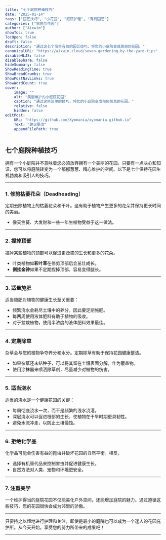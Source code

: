 ```yaml
---
title: "七个庭院种植技巧"
date: "2025-01-14"
tags: ["园艺技巧", "小花园", "庭院护理", "有机园艺"]
categories: ["家居与花园"]
author: ["Aixwim"]
showToc: true
TocOpen: false
draft: false
description: "通过这七个简单有效的园艺技巧，将您的小庭院变成美丽的花园。"
canonicalURL: "https://aixwim.cloud/seven-gardening-by-the-yard-tips"
disableHLJS: false
disableShare: false
hideSummary: false
ShowReadingTime: true
ShowBreadCrumbs: true
ShowPostNavLinks: true
ShowWordCount: true
cover:
    image: ""
    alt: "美丽维护的小庭院花园"
    caption: "通过这些简单的技巧，将您的小庭院变成郁郁葱葱的花园。"
    relative: false
    hidden: false
editPost:
    URL: "https://github.com/Xyomania/xyomania.github.io"
    Text: "建议更改"
    appendFilePath: true
---
```


## 七个庭院种植技巧

拥有一个小庭院并不意味着您必须放弃拥有一个美丽的花园。只要有一点决心和知识，您可以将庭院转变为一个郁郁葱葱、精心维护的空间。以下是七个保持花园生机勃勃和吸引人的技巧。

---

### 1. **修剪枯萎花朵（Deadheading）**
定期去除植物上的枯萎花朵和干叶。这有助于植物产生更多的花朵并保持更长时间的美丽。  
- 像天竺葵、大发财和一些一年生植物受益于这一做法。

---

### 2. **捏掉顶部**
捏掉某些植物的顶部可以促进更茂盛的生长和更多的花朵。  
- 叶类植物如**彩叶草**在修剪顶部后会茁壮成长。  
- **倒挂金钟**如果不定期捏掉顶部，容易变得腿长。

---

### 3. **适量施肥**
适当施肥对植物的健康生长至关重要：  
- 频繁浇水会耗尽土壤中的养分，因此要定期施肥。  
- 每两周使用液体肥料有助于植物的吸收。  
- 对于盆栽植物，使用半浓度的液体肥料效果最佳。

---

### 4. **定期除草**
杂草会与您的植物争夺养分和水分。定期除草有助于保持花园健康整洁。  
- 如果杂草还未结种子，可以将其留在土壤表面分解，作为覆盖物。  
- 使用涂抹器来喷洒除草剂，尽量减少对植物的伤害。

---

### 5. **适当浇水**
适当的浇水是一个健康花园的关键：  
- 每周彻底浇水一次，而不是频繁的浅水浇灌。  
- 深层浇水可以促进根部的生长，使植物在干旱时期更具韧性。  
- 避免水流冲走，以防止土壤侵蚀。

---

### 6. **拒绝化学品**
化学品可能会伤害有益的昆虫并破坏花园的自然平衡。相反，  
- 选择有机替代品来控制害虫并促进健康生长。  
- 自然方法对人类、宠物和环境更安全。

---

### 7. **注重美学**
一个维护得当的庭院花园不仅能美化户外空间，还能增加庭院的魅力。通过遵循这些技巧，您的花园很快会成为邻里的骄傲。

---

只要持之以恒地进行护理和关注，即使是最小的庭院也可以成为一个迷人的花园庇护所。从今天开始，享受您的努力所带来的成果吧！

---
